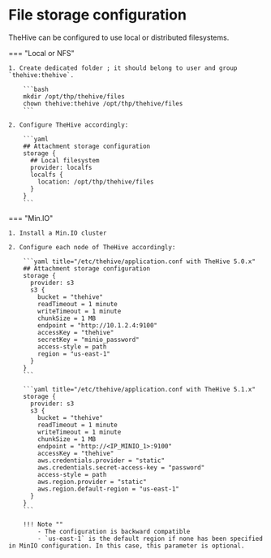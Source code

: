 # File storage configuration

TheHive can be configured to use local or distributed filesystems. 

=== "Local or NFS"

    1. Create dedicated folder ; it should belong to user and group `thehive:thehive`.
    
        ```bash
        mkdir /opt/thp/thehive/files
        chown thehive:thehive /opt/thp/thehive/files
        ```

    2. Configure TheHive accordingly:

        ```yaml
        ## Attachment storage configuration
        storage {
          ## Local filesystem
          provider: localfs
          localfs {
            location: /opt/thp/thehive/files
          }
        }
        ```


=== "Min.IO" 

    1. Install a Min.IO cluster

    2. Configure each node of TheHive accordingly: 

        ```yaml title="/etc/thehive/application.conf with TheHive 5.0.x"
        ## Attachment storage configuration
        storage {
          provider: s3
          s3 {
            bucket = "thehive"
            readTimeout = 1 minute
            writeTimeout = 1 minute
            chunkSize = 1 MB
            endpoint = "http://10.1.2.4:9100"
            accessKey = "thehive"
            secretKey = "minio_password"
            access-style = path
            region = "us-east-1"
          }
        } 
        ```

        ```yaml title="/etc/thehive/application.conf with TheHive 5.1.x"
        storage {
          provider: s3
          s3 {
            bucket = "thehive"
            readTimeout = 1 minute
            writeTimeout = 1 minute
            chunkSize = 1 MB
            endpoint = "http://<IP_MINIO_1>:9100"
            accessKey = "thehive"
            aws.credentials.provider = "static"
            aws.credentials.secret-access-key = "password"
            access-style = path
            aws.region.provider = "static"
            aws.region.default-region = "us-east-1"
          }
        }
        ```

        !!! Note ""
            - The configuration is backward compatible
            - `us-east-1` is the default region if none has been specified in MinIO configuration. In this case, this parameter is optional.
